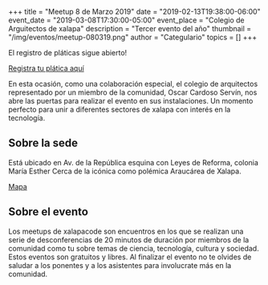 +++
title = "Meetup 8 de Marzo 2019"
date = "2019-02-13T19:38:00-06:00"
event_date = "2019-03-08T17:30:00-05:00"
event_place = "Colegio de Arguitectos de xalapa"
description = "Tercer evento del año"
thumbnail = "/img/eventos/meetup-080319.png"
author = "Categulario"
topics = []
+++

El registro de pláticas sigue abierto!

[Registra tu plática aquí](https://goo.gl/forms/5obIeDTPvzcWklqy2)

En esta ocasión, como una colaboración especial, el colegio de arquitectos representado por un miembro de la comunidad, Oscar Cardoso Servín, nos abre las puertas para realizar el evento en sus instalaciones. Un momento perfecto para unir a diferentes sectores de xalapa con interés en la tecnología.

## Sobre la sede

Está ubicado en Av. de la República esquina con Leyes de Reforma, colonia María Esther Cerca de la icónica como polémica Araucárea de Xalapa.

[Mapa](https://www.google.com/maps/place/Colegio+de+Arquitectos+en+El+Estado+de+Veracruz/@19.5326646,-96.8991855,19.5z/data=!4m5!3m4!1s0x85db318ab01ddd03:0x64369e6109d528dc!8m2!3d19.5326591!4d-96.8991304)

## Sobre el evento

Los meetups de xalapacode son encuentros en los que se realizan una serie de desconferencias de 20 minutos de duración por miembros de la comunidad como tu sobre temas de ciencia, tecnología, cultura y sociedad. Estos eventos son gratuitos y libres. Al finalizar el evento no te olvides de saludar a los ponentes y a los asistentes para involucrate más en la comunidad.
